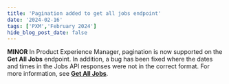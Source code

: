 ```yaml
---
title: 'Pagination added to get all jobs endpoint'
date: '2024-02-16'
tags: ['PXM','February 2024']
hide_blog_post_date: false
---
```

**MINOR** In Product Experience Manager, pagination is now supported on the **Get All Jobs** endpoint. In addition, a bug has been fixed where the dates and times in the Jobs API responses were not in the correct format. For more information, see **[Get All Jobs](https://elasticpath.dev/docs/pxm/jobs-api/get-all-jobs)**.
